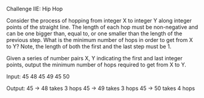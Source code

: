 Challenge IIE: Hip Hop

Consider the process of hopping from integer X to integer Y along integer points of the straight line. The length of each hop must be non-negative and can be one bigger than, equal to, or one smaller than the length of the previous step.  What is the minimum number of hops in order to get from X to Y? Note, the length of both the first and the last step must be 1.

Given a series of number pairs X, Y indicating the first and last integer points, output the minimum number of hops required to get from X to Y.

Input:
45 48
45 49
45 50

Output:
45 -> 48 takes 3 hops
45 -> 49 takes 3 hops
45 -> 50 takes 4 hops
